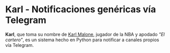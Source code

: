 # Karl - Notificaciones genéricas vía Telegram

**Karl**, que toma su nombre de [Karl Malone](https://es.wikipedia.org/wiki/Karl_Malone), jugador de la NBA y apodado *"El cartero"*, es un sistema hecho en Python para notificar a canales propios vía Telegram.
